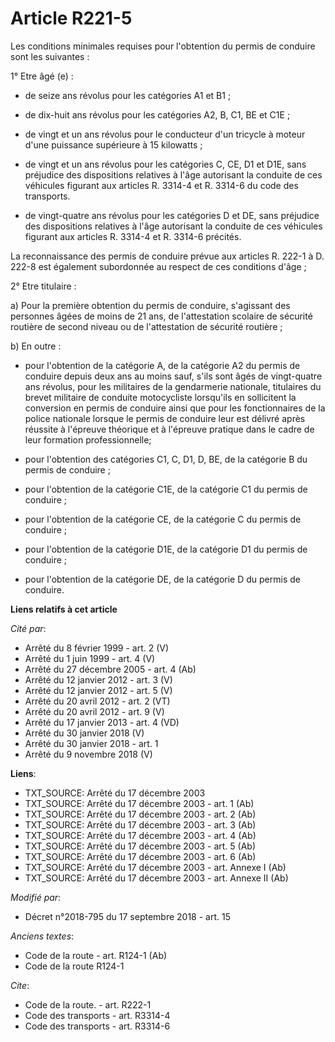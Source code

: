 # Article R221-5

Les conditions minimales requises pour l'obtention du permis de conduire sont les suivantes :

1° Etre âgé (e) :

- de seize ans révolus pour les catégories A1 et B1 ;

- de dix-huit ans révolus pour les catégories A2, B, C1, BE et C1E ;

- de vingt et un ans révolus pour le conducteur d'un tricycle à moteur d'une puissance supérieure à 15 kilowatts ;

- de vingt et un ans révolus pour les catégories C, CE, D1 et D1E, sans préjudice des dispositions relatives à l'âge
autorisant la conduite de ces véhicules figurant aux articles R. 3314-4 et R. 3314-6 du code des transports.

- de vingt-quatre ans révolus pour les catégories D et DE, sans préjudice des dispositions relatives à l'âge autorisant la
conduite de ces véhicules figurant aux articles R. 3314-4 et R. 3314-6 précités.

La reconnaissance des permis de conduire prévue aux articles R. 222-1 à D. 222-8 est également subordonnée au respect de ces
conditions d'âge ;

2° Etre titulaire :

a) Pour la première obtention du permis de conduire, s'agissant des personnes âgées de moins de 21 ans, de l'attestation
scolaire de sécurité routière de second niveau ou de l'attestation de sécurité routière ;

b) En outre :

- pour l'obtention de la catégorie A, de la catégorie A2 du permis de conduire depuis deux ans au moins sauf, s'ils sont âgés
de vingt-quatre ans révolus, pour les militaires de la gendarmerie nationale, titulaires du brevet militaire de conduite
motocycliste lorsqu'ils en sollicitent la conversion en permis de conduire ainsi que pour les fonctionnaires de la police
nationale lorsque le permis de conduire leur est délivré après réussite à l'épreuve théorique et à l'épreuve pratique dans le
cadre de leur formation professionnelle;

- pour l'obtention des catégories C1, C, D1, D, BE, de la catégorie B du permis de conduire ;

- pour l'obtention de la catégorie C1E, de la catégorie C1 du permis de conduire ;

- pour l'obtention de la catégorie CE, de la catégorie C du permis de conduire ;

- pour l'obtention de la catégorie D1E, de la catégorie D1 du permis de conduire ;

- pour l'obtention de la catégorie DE, de la catégorie D du permis de conduire.

**Liens relatifs à cet article**

_Cité par_:

  - Arrêté du 8 février 1999 - art. 2 (V)
  - Arrêté du 1 juin 1999 - art. 4 (V)
  - Arrêté du 27 décembre 2005 - art. 4 (Ab)
  - Arrêté du 12 janvier 2012 - art. 3 (V)
  - Arrêté du 12 janvier 2012 - art. 5 (V)
  - Arrêté du 20 avril 2012 - art. 2 (VT)
  - Arrêté du 20 avril 2012 - art. 9 (V)
  - Arrêté du 17 janvier 2013 - art. 4 (VD)
  - Arrêté du 30 janvier 2018 (V)
  - Arrêté du 30 janvier 2018 - art. 1
  - Arrêté du 9 novembre 2018 (V)

**Liens**:

  - TXT_SOURCE: Arrêté du 17 décembre 2003
  - TXT_SOURCE: Arrêté du 17 décembre 2003 - art. 1 (Ab)
  - TXT_SOURCE: Arrêté du 17 décembre 2003 - art. 2 (Ab)
  - TXT_SOURCE: Arrêté du 17 décembre 2003 - art. 3 (Ab)
  - TXT_SOURCE: Arrêté du 17 décembre 2003 - art. 4 (Ab)
  - TXT_SOURCE: Arrêté du 17 décembre 2003 - art. 5 (Ab)
  - TXT_SOURCE: Arrêté du 17 décembre 2003 - art. 6 (Ab)
  - TXT_SOURCE: Arrêté du 17 décembre 2003 - art. Annexe I (Ab)
  - TXT_SOURCE: Arrêté du 17 décembre 2003 - art. Annexe II (Ab)

_Modifié par_:

  - Décret n°2018-795 du 17 septembre 2018 - art. 15

_Anciens textes_:

  - Code de la route - art. R124-1 (Ab)
  - Code de la route R124-1

_Cite_:

  - Code de la route. - art. R222-1
  - Code des transports - art. R3314-4
  - Code des transports - art. R3314-6
